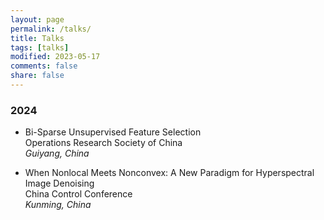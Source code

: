 ```yaml
---
layout: page
permalink: /talks/
title: Talks
tags: [talks]
modified: 2023-05-17 
comments: false
share: false
---
```




### 2024

* Bi-Sparse Unsupervised Feature Selection<br>
Operations Research Society of China <br>
<i>Guiyang, China</i><br>


* When Nonlocal Meets Nonconvex: A New Paradigm for Hyperspectral Image Denoising <br>
China Control Conference <br>
<i>Kunming, China</i><br>
